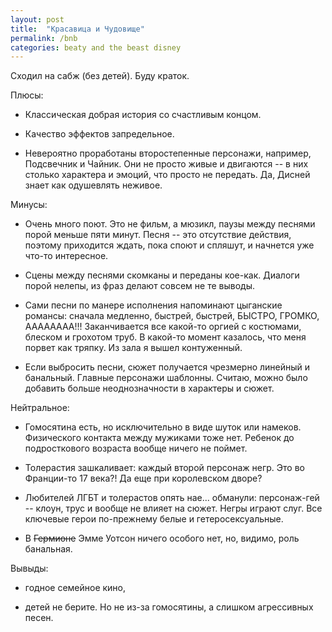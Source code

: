 ```yaml
---
layout: post
title:  "Красавица и Чудовище"
permalink: /bnb
categories: beaty and the beast disney
---
```


Сходил на сабж (без детей). Буду краток.

Плюсы:

- Классическая добрая история со счастливым концом.

- Качество эффектов запредельное.

- Невероятно проработаны второстепенные персонажи, например, Подсвечник и
  Чайник. Они не просто живые и двигаются -- в них столько характера и эмоций,
  что просто не передать. Да, Дисней знает как одушевлять неживое.

Минусы:

- Очень много поют. Это не фильм, а мюзикл, паузы между песнями порой меньше
  пяти минут. Песня -- это отсутствие действия, поэтому приходится ждать, пока
  споют и спляшут, и начнется уже что-то интересное.

- Сцены между песнями скомканы и переданы кое-как. Диалоги порой нелепы, из фраз
  делают совсем не те выводы.

- Сами песни по манере исполнения напоминают цыганские романсы: сначала
  медленно, быстрей, быстрей, БЫСТРО, ГРОМКО, АААААААА!!! Заканчивается все
  какой-то оргией с костюмами, блеском и грохотом труб. В какой-то момент
  казалось, что меня порвет как тряпку. Из зала я вышел контуженный.

- Если выбросить песни, сюжет получается чрезмерно линейный и банальный. Главные
  персонажи шаблонны. Считаю, можно было добавить больше неоднозначности в
  характеры и сюжет.

Нейтральное:

- Гомосятина есть, но исключительно в виде шуток или намеков. Физического
  контакта между мужиками тоже нет. Ребенок до подросткового возраста вообще
  ничего не поймет.

- Толерастия зашкаливает: каждый второй персонаж негр. Это во Франции-то 17
  века?! Да еще при королевском дворе?

- Любителей ЛГБТ и толерастов опять нае... обманули: персонаж-гей -- клоун, трус
  и вообще не влияет на сюжет. Негры играют слуг. Все ключевые герои по-прежнему
  белые и гетеросексуальные.

- В <s>Гермионе</s> Эмме Уотсон ничего особого нет, но, видимо, роль банальная.

Вывыды:

- годное семейное кино,

- детей не берите. Но не из-за гомосятины, а слишком агрессивных песен.

